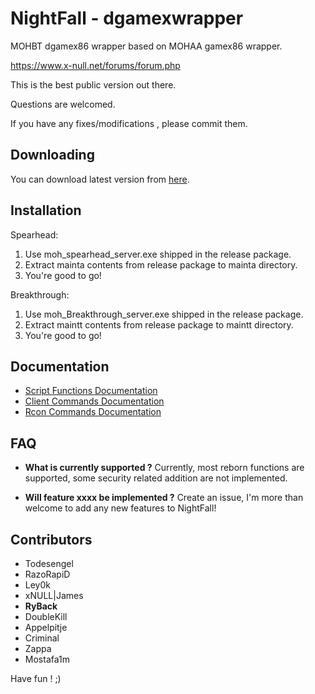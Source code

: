 

# NightFall - dgamexwrapper
MOHBT dgamex86 wrapper based on MOHAA gamex86 wrapper.

https://www.x-null.net/forums/forum.php

This is the best public version out there.

Questions are welcomed.

If you have any fixes/modifications , please commit them.

## Downloading
You can download latest version from [here](https://github.com/mohabhassan/dgamexwrapper/releases).

## Installation

Spearhead:

1. Use moh_spearhead_server.exe shipped in the release package.
2. Extract mainta contents from release package to mainta directory.
3. You're good to go!

Breakthrough:

1. Use moh_Breakthrough_server.exe shipped in the release package.
2. Extract maintt contents from release package to maintt directory.
3. You're good to go!

## Documentation

 - [Script Functions Documentation](docs/scriptfuncs.md)
 - [Client Commands Documentation](docs/clientcmds.md)
 - [Rcon Commands Documentation](docs/rconcmds.md)

## FAQ

 - **What is currently supported ?**
 Currently, most reborn functions are supported, some security related addition are not implemented.
 
 - **Will feature xxxx be implemented ?**
 Create an issue, I'm more than welcome to add any new features to NightFall!
 
## Contributors
 - Todesengel
 - RazoRapiD
 - Ley0k
 - xNULL|James
 - **RyBack**
 - DoubleKill
 - Appelpitje
 - Criminal
 - Zappa
 - Mostafa1m

Have fun ! ;)

